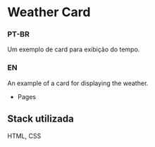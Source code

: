 # Weather Card

### PT-BR
Um exemplo de card para exibição do tempo.


### EN
An example of a card for displaying the weather.
- Pages

## Stack utilizada

HTML, CSS
